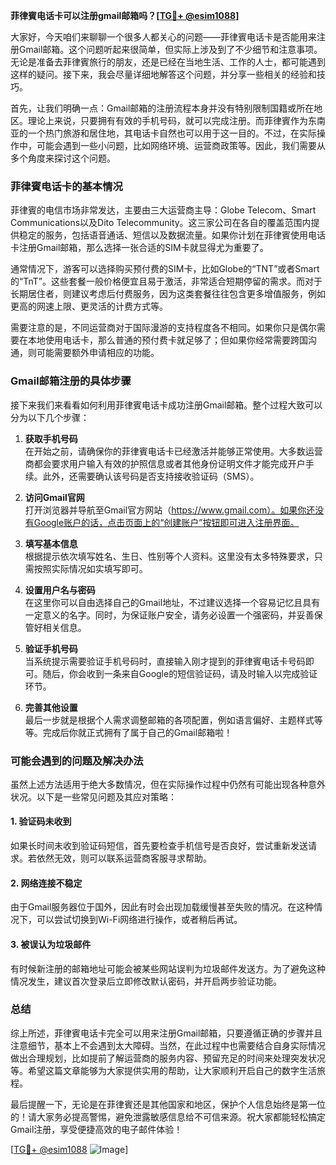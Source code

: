 **菲律賓电话卡可以注册gmail邮箱吗？[[TG💪+ @esim1088](https://t.me/s/esim1088)]**

大家好，今天咱们来聊聊一个很多人都关心的问题——菲律賓电话卡是否能用来注册Gmail邮箱。这个问题听起来很简单，但实际上涉及到了不少细节和注意事项。无论是准备去菲律賓旅行的朋友，还是已经在当地生活、工作的人士，都可能遇到这样的疑问。接下来，我会尽量详细地解答这个问题，并分享一些相关的经验和技巧。

首先，让我们明确一点：Gmail邮箱的注册流程本身并没有特别限制国籍或所在地区。理论上来说，只要拥有有效的手机号码，就可以完成注册。而菲律賓作为东南亚的一个热门旅游和居住地，其电话卡自然也可以用于这一目的。不过，在实际操作中，可能会遇到一些小问题，比如网络环境、运营商政策等。因此，我们需要从多个角度来探讨这个问题。

### 菲律賓电话卡的基本情况

菲律賓的电信市场非常发达，主要由三大运营商主导：Globe Telecom、Smart Communications以及Dito Telecommunity。这三家公司在各自的覆盖范围内提供稳定的服务，包括语音通话、短信以及数据流量。如果你计划在菲律賓使用电话卡注册Gmail邮箱，那么选择一张合适的SIM卡就显得尤为重要了。

通常情况下，游客可以选择购买预付费的SIM卡，比如Globe的“TNT”或者Smart的“TnT”。这些套餐一般价格便宜且易于激活，非常适合短期停留的需求。而对于长期居住者，则建议考虑后付费服务，因为这类套餐往往包含更多增值服务，例如更高的网速上限、更灵活的计费方式等。

需要注意的是，不同运营商对于国际漫游的支持程度各不相同。如果你只是偶尔需要在本地使用电话卡，那么普通的预付费卡就足够了；但如果你经常需要跨国沟通，则可能需要额外申请相应的功能。

### Gmail邮箱注册的具体步骤

接下来我们来看看如何利用菲律賓电话卡成功注册Gmail邮箱。整个过程大致可以分为以下几个步骤：

1. **获取手机号码**  
   在开始之前，请确保你的菲律賓电话卡已经激活并能够正常使用。大多数运营商都会要求用户输入有效的护照信息或者其他身份证明文件才能完成开户手续。此外，还需要确认该号码是否支持接收验证码（SMS）。

2. **访问Gmail官网**  
   打开浏览器并导航至Gmail官方网站（https://www.gmail.com）。如果你还没有Google账户的话，点击页面上的“创建账户”按钮即可进入注册界面。

3. **填写基本信息**  
   根据提示依次填写姓名、生日、性别等个人资料。这里没有太多特殊要求，只需按照实际情况如实填写即可。

4. **设置用户名与密码**  
   在这里你可以自由选择自己的Gmail地址，不过建议选择一个容易记忆且具有一定意义的名字。同时，为保证账户安全，请务必设置一个强密码，并妥善保管好相关信息。

5. **验证手机号码**  
   当系统提示需要验证手机号码时，直接输入刚才提到的菲律賓电话卡号码即可。随后，你会收到一条来自Google的短信验证码，请及时输入以完成验证环节。

6. **完善其他设置**  
   最后一步就是根据个人需求调整邮箱的各项配置，例如语言偏好、主题样式等等。完成后你就正式拥有了属于自己的Gmail邮箱啦！

### 可能会遇到的问题及解决办法

虽然上述方法适用于绝大多数情况，但在实际操作过程中仍然有可能出现各种意外状况。以下是一些常见问题及其应对策略：

#### 1. 验证码未收到
如果长时间未收到验证码短信，首先要检查手机信号是否良好，尝试重新发送请求。若依然无效，则可以联系运营商客服寻求帮助。

#### 2. 网络连接不稳定
由于Gmail服务器位于国外，因此有时会出现加载缓慢甚至失败的情况。在这种情况下，可以尝试切换到Wi-Fi网络进行操作，或者稍后再试。

#### 3. 被误认为垃圾邮件
有时候新注册的邮箱地址可能会被某些网站误判为垃圾邮件发送方。为了避免这种情况发生，建议首次登录后立即修改默认密码，并开启两步验证功能。

### 总结

综上所述，菲律賓电话卡完全可以用来注册Gmail邮箱，只要遵循正确的步骤并且注意细节，基本上不会遇到太大障碍。当然，在此过程中也需要结合自身实际情况做出合理规划，比如提前了解运营商的服务内容、预留充足的时间来处理突发状况等。希望这篇文章能够为大家提供实用的帮助，让大家顺利开启自己的数字生活旅程。

最后提醒一下，无论是在菲律賓还是其他国家和地区，保护个人信息始终是第一位的！请大家务必提高警惕，避免泄露敏感信息给不可信来源。祝大家都能轻松搞定Gmail注册，享受便捷高效的电子邮件体验！

[[TG💪+ @esim1088](https://t.me/s/esim1088) ![Image](https://i.postimg.cc/4NQfJmqS/Snipaste-2025-05-13-00-14-12.png)]